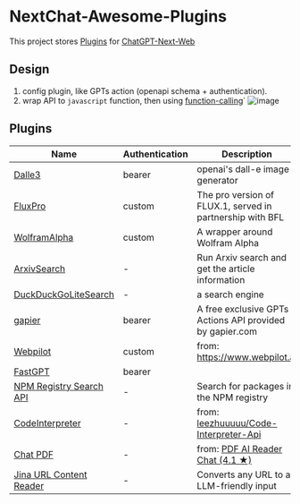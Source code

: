 # NextChat-Awesome-Plugins

This project stores [Plugins](https://github.com/ChatGPTNextWeb/ChatGPT-Next-Web/issues/5353) for [ChatGPT-Next-Web](https://github.com/ChatGPTNextWeb/ChatGPT-Next-Web)


## Design
1. config plugin, like GPTs  action (openapi schema + authentication).
2. wrap API to `javascript` function,  then using [function-calling](https://platform.openai.com/docs/guides/function-calling)`
![image](https://github.com/user-attachments/assets/b7cfc13b-e9e8-46c0-bee5-4fa71e51bfff)


## Plugins

| Name | Authentication | Description |
| ---- | --- | ----------------------------- |
| [Dalle3](./plugins/dalle) | bearer | openai's dall-e image generator|
| [FluxPro](./plugins/flux) | custom | The pro version of FLUX.1, served in partnership with BFL |
| [WolframAlpha](./plugins/wolframalpha) | custom | A wrapper around Wolfram Alpha |
| [ArxivSearch](./plugins/arxivsearch) | - | Run Arxiv search and get the article information |
| [DuckDuckGoLiteSearch](./plugins/duckduckgolite) | - | a search engine |
| [gapier](./plugins/gapier) | bearer | A free exclusive GPTs Actions API provided by gapier.com |
| [Webpilot](./plugins/webpilot) | custom | from: https://www.webpilot.ai |
| [FastGPT](./plugins/fastgpt) | bearer | |
| [NPM Registry Search API](./plugins/npmsearch) | - | Search for packages in the NPM registry |
| [CodeInterpreter](./plugins/codeinterpreterapi) | - | from: [leezhuuuuu/Code-Interpreter-Api](https://github.com/leezhuuuuu/Code-Interpreter-Api) |
| [Chat PDF](./plugins/chatpdf) | - | from: [PDF AI Reader Chat (4.1 ★)](https://chatgpt.com/g/g-oMM2c1bD3) |
| [Jina URL Content Reader](./plugins/jina-r) | - | Converts any URL to an LLM-friendly input |

